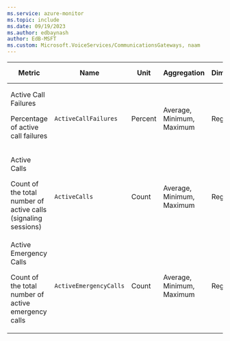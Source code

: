 ```yaml
---
ms.service: azure-monitor
ms.topic: include
ms.date: 09/19/2023
ms.author: edbaynash
author: EdB-MSFT
ms.custom: Microsoft.VoiceServices/CommunicationsGateways, naam
---
```

  
  
|Metric|Name|Unit|Aggregation|Dimensions|Time Grains|DS Export|
|---|---|---|---|---|---|---|
|Active Call Failures<p><p>Percentage of active call failures |`ActiveCallFailures` |Percent |Average, Minimum, Maximum |Region|PT1M, PT5M, PT15M, PT30M, PT1H, PT6H, PT12H, P1D |No|
|Active Calls<p><p>Count of the total number of active calls (signaling sessions) |`ActiveCalls` |Count |Average, Minimum, Maximum |Region|PT1M, PT5M, PT15M, PT30M, PT1H, PT6H, PT12H, P1D |No|
|Active Emergency Calls<p><p>Count of the total number of active emergency calls |`ActiveEmergencyCalls` |Count |Average, Minimum, Maximum |Region|PT1M, PT5M, PT15M, PT30M, PT1H, PT6H, PT12H, P1D |No|